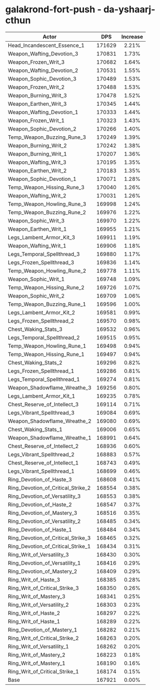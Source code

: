 # galakrond-fort-push - da-yshaarj-cthun
| Actor | DPS | Increase |
|---|:---:|:---:|
|Head_Incandescent_Essence_1|171629|2.21%|
|Weapon_Wafting_Devotion_3|170831|1.73%|
|Weapon_Frozen_Writ_3|170682|1.64%|
|Weapon_Wafting_Devotion_2|170531|1.55%|
|Weapon_Sophic_Devotion_3|170489|1.53%|
|Weapon_Frozen_Writ_2|170488|1.53%|
|Weapon_Burning_Writ_3|170478|1.52%|
|Weapon_Earthen_Writ_3|170345|1.44%|
|Weapon_Wafting_Devotion_1|170333|1.44%|
|Weapon_Frozen_Writ_1|170323|1.43%|
|Weapon_Sophic_Devotion_2|170266|1.40%|
|Temp_Weapon_Buzzing_Rune_3|170249|1.39%|
|Weapon_Burning_Writ_2|170242|1.38%|
|Weapon_Burning_Writ_1|170207|1.36%|
|Weapon_Wafting_Writ_3|170195|1.35%|
|Weapon_Earthen_Writ_2|170183|1.35%|
|Weapon_Sophic_Devotion_1|170071|1.28%|
|Temp_Weapon_Hissing_Rune_3|170040|1.26%|
|Weapon_Wafting_Writ_2|170031|1.26%|
|Temp_Weapon_Howling_Rune_3|169998|1.24%|
|Temp_Weapon_Buzzing_Rune_2|169976|1.22%|
|Weapon_Sophic_Writ_3|169970|1.22%|
|Weapon_Earthen_Writ_1|169955|1.21%|
|Legs_Lambent_Armor_Kit_3|169911|1.19%|
|Weapon_Wafting_Writ_1|169906|1.18%|
|Legs_Temporal_Spellthread_3|169880|1.17%|
|Legs_Frozen_Spellthread_3|169836|1.14%|
|Temp_Weapon_Howling_Rune_2|169778|1.11%|
|Weapon_Sophic_Writ_1|169748|1.09%|
|Temp_Weapon_Hissing_Rune_2|169726|1.07%|
|Weapon_Sophic_Writ_2|169709|1.06%|
|Temp_Weapon_Buzzing_Rune_1|169596|1.00%|
|Legs_Lambent_Armor_Kit_2|169581|0.99%|
|Legs_Frozen_Spellthread_2|169570|0.98%|
|Chest_Waking_Stats_3|169532|0.96%|
|Legs_Temporal_Spellthread_2|169515|0.95%|
|Temp_Weapon_Howling_Rune_1|169498|0.94%|
|Temp_Weapon_Hissing_Rune_1|169497|0.94%|
|Chest_Waking_Stats_2|169296|0.82%|
|Legs_Frozen_Spellthread_1|169286|0.81%|
|Legs_Temporal_Spellthread_1|169274|0.81%|
|Weapon_Shadowflame_Wreathe_3|169256|0.80%|
|Legs_Lambent_Armor_Kit_1|169235|0.78%|
|Chest_Reserve_of_Intellect_3|169114|0.71%|
|Legs_Vibrant_Spellthread_3|169084|0.69%|
|Weapon_Shadowflame_Wreathe_2|169080|0.69%|
|Chest_Waking_Stats_1|169006|0.65%|
|Weapon_Shadowflame_Wreathe_1|168991|0.64%|
|Chest_Reserve_of_Intellect_2|168936|0.60%|
|Legs_Vibrant_Spellthread_2|168883|0.57%|
|Chest_Reserve_of_Intellect_1|168743|0.49%|
|Legs_Vibrant_Spellthread_1|168699|0.46%|
|Ring_Devotion_of_Haste_3|168608|0.41%|
|Ring_Devotion_of_Critical_Strike_2|168554|0.38%|
|Ring_Devotion_of_Versatility_3|168553|0.38%|
|Ring_Devotion_of_Haste_2|168547|0.37%|
|Ring_Devotion_of_Mastery_3|168516|0.35%|
|Ring_Devotion_of_Versatility_2|168485|0.34%|
|Ring_Devotion_of_Haste_1|168484|0.34%|
|Ring_Devotion_of_Critical_Strike_3|168465|0.32%|
|Ring_Devotion_of_Critical_Strike_1|168434|0.31%|
|Ring_Writ_of_Versatility_3|168430|0.30%|
|Ring_Devotion_of_Versatility_1|168416|0.29%|
|Ring_Devotion_of_Mastery_2|168409|0.29%|
|Ring_Writ_of_Haste_3|168385|0.28%|
|Ring_Writ_of_Critical_Strike_3|168350|0.26%|
|Ring_Writ_of_Mastery_3|168341|0.25%|
|Ring_Writ_of_Versatility_2|168303|0.23%|
|Ring_Writ_of_Haste_2|168297|0.22%|
|Ring_Writ_of_Haste_1|168289|0.22%|
|Ring_Devotion_of_Mastery_1|168282|0.21%|
|Ring_Writ_of_Critical_Strike_2|168263|0.20%|
|Ring_Writ_of_Versatility_1|168262|0.20%|
|Ring_Writ_of_Mastery_2|168223|0.18%|
|Ring_Writ_of_Mastery_1|168190|0.16%|
|Ring_Writ_of_Critical_Strike_1|168174|0.15%|
|Base|167921|0.00%|
